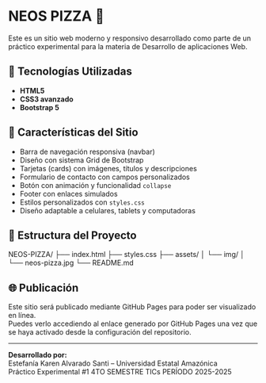 # NEOS PIZZA 🍕

Este es un sitio web moderno y responsivo desarrollado como parte de un práctico experimental para la materia de Desarrollo de aplicaciones Web.

## 🔧 Tecnologías Utilizadas

- **HTML5**
- **CSS3 avanzado**
- **Bootstrap 5**

## 🧩 Características del Sitio

- Barra de navegación responsiva (navbar)
- Diseño con sistema Grid de Bootstrap
- Tarjetas (cards) con imágenes, títulos y descripciones
- Formulario de contacto con campos personalizados
- Botón con animación y funcionalidad `collapse`
- Footer con enlaces simulados
- Estilos personalizados con `styles.css`
- Diseño adaptable a celulares, tablets y computadoras

## 📂 Estructura del Proyecto

NEOS-PIZZA/
├── index.html
├── styles.css
├── assets/
│ └── img/
│ └── neos-pizza.jpg
└── README.md

## 🌐 Publicación

Este sitio será publicado mediante GitHub Pages para poder ser visualizado en línea.  
Puedes verlo accediendo al enlace generado por GitHub Pages una vez que se haya activado desde la configuración del repositorio.

---

**Desarrollado por:**  
Estefanía Karen Alvarado Santi – Universidad Estatal Amazónica  
Práctico Experimental #1 
4TO SEMESTRE TICs
PERÍODO 2025-2025
